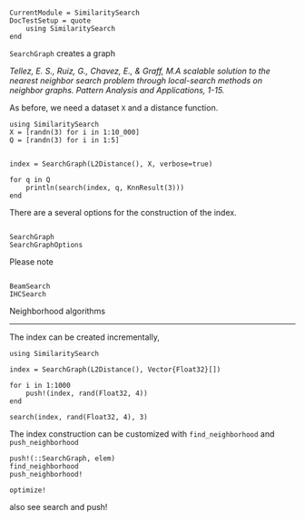 ```@meta

CurrentModule = SimilaritySearch
DocTestSetup = quote
    using SimilaritySearch
end
```

`SearchGraph` creates a graph

_Tellez, E. S., Ruiz, G., Chavez, E., & Graff, M.A scalable solution to the nearest neighbor search problem through local-search methods on neighbor graphs. Pattern Analysis and Applications, 1-15._


As before, we need a dataset ``X`` and a distance function.

```@example
using SimilaritySearch
X = [randn(3) for i in 1:10_000]
Q = [randn(3) for i in 1:5]


index = SearchGraph(L2Distance(), X, verbose=true)

for q in Q
    println(search(index, q, KnnResult(3)))
end
```

There are a several options for the construction of the index.


```@docs

SearchGraph
SearchGraphOptions

```

Please note 

```@docs

BeamSearch
IHCSearch

```

Neighborhood algorithms

----
The index can be created incrementally,

```@example
using SimilaritySearch

index = SearchGraph(L2Distance(), Vector{Float32}[])

for i in 1:1000
    push!(index, rand(Float32, 4))
end

search(index, rand(Float32, 4), 3)
```

The index construction can be customized with `find_neighborhood` and `push_neighborhood`
```@docs
push!(::SearchGraph, elem)
find_neighborhood
push_neighborhood!

```

```@docs
optimize!
```

also see search and push!